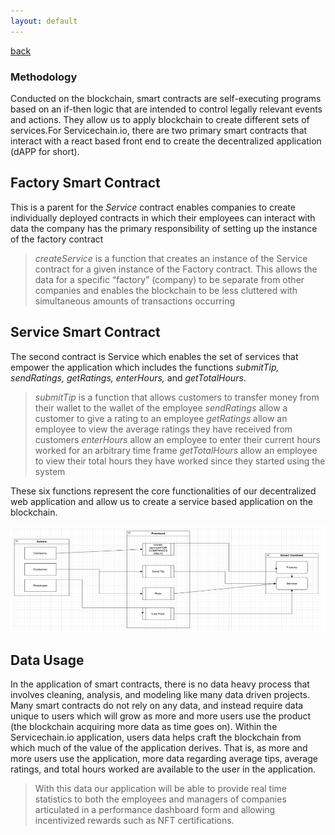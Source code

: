 ```yaml
---
layout: default
---
```


[back](./)
### Methodology

Conducted on the blockchain, smart contracts are self-executing programs based on an if-then logic that are intended to control legally relevant events and actions. They allow us to apply blockchain to create different sets of services.For Servicechain.io, there are two primary smart contracts that interact with a react based front end to create the decentralized application (dAPP for short). 

## Factory Smart Contract 
This is a parent for the _Service_ contract enables companies to create individually deployed contracts in which their employees can interact with data
the company has the primary responsibility of setting up the instance of the factory contract

> _createService_ is a function that creates an instance of the Service contract for a given instance of the Factory contract. This allows the data for a specific “factory” (company) to be separate from other companies and enables the blockchain to be less cluttered with simultaneous amounts of transactions occurring

## Service Smart Contract 
The second contract is Service which enables the set of services that empower the application which includes the functions _submitTip, sendRatings, getRatings, enterHours,_ and _getTotalHours_. 

> _submitTip_ is a function that allows customers to transfer money from their wallet to the wallet of the employee
> _sendRatings_ allow a customer to give a rating to an employee
> _getRatings_ allow an employee to view the average ratings they have received from customers
> _enterHours_ allow an employee to enter their current hours worked for an arbitrary time frame
> _getTotalHours_ allow an employee to view their total hours they have worked since they started using the system

These six functions represent the core functionalities of our decentralized web application and  allow us to create a service based application on the blockchain. 

![sc_struct](sc_struct.png)

## Data Usage 
In the application of smart contracts, there is no data heavy process that involves cleaning, analysis, and modeling like many data driven projects. Many smart contracts do not rely on any data, and instead require data unique to users which will grow as more and more users use the product (the blockchain acquiring more data as time goes on). Within the Servicechain.io application, users data helps craft the blockchain from which much of the value of the application derives. That is, as more and more users use the application, more data regarding average tips, average ratings, and total hours worked are available to the user in the application.
> With this data our application will be able to provide real time statistics to both the employees and managers of companies articulated in a performance dashboard form and allowing incentivized rewards such as NFT certifications. 
